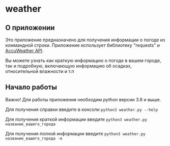 # weather

## О приложении

Это приложение предназначено для получения информации о погоде из коммандной строки. 
Приложение использует библиотеку "requests" и [AccuWeather API](https://developer.accuweather.com/).

Вы можете узнать как краткую информацию о погоде в вашем городе, так и подробную, 
включающую информацию об осадках, относительной влажности и т.п

## Начало работы

Важно! Для работы приложения необходим _python_ версии 3.6 и выше.

Для получения справки введите в консоли 
```python3 weather.py --help```

Для получения краткой информации введите
```python3 weather.py название_вашего_города```

Для получения полной информации введите
```python3 weather.py название_вашего_города -e```
